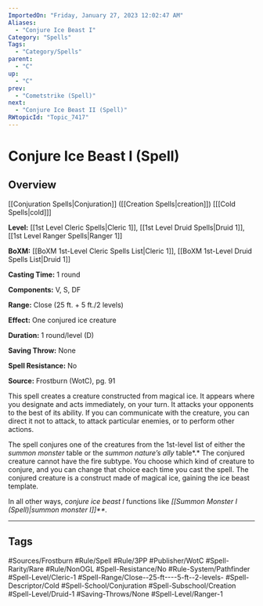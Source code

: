 ```yaml
---
ImportedOn: "Friday, January 27, 2023 12:02:47 AM"
Aliases:
  - "Conjure Ice Beast I"
Category: "Spells"
Tags:
  - "Category/Spells"
parent:
  - "C"
up:
  - "C"
prev:
  - "Cometstrike (Spell)"
next:
  - "Conjure Ice Beast II (Spell)"
RWtopicId: "Topic_7417"
---
```

# Conjure Ice Beast I (Spell)
## Overview
[[Conjuration Spells|Conjuration]] ([[Creation Spells|creation]]) \[[[Cold Spells|cold]]]

**Level:** [[1st Level Cleric Spells|Cleric 1]], [[1st Level Druid Spells|Druid 1]], [[1st Level Ranger Spells|Ranger 1]]

**BoXM:** [[BoXM 1st-Level Cleric Spells List|Cleric 1]], [[BoXM 1st-Level Druid Spells List|Druid 1]]

**Casting Time:** 1 round

**Components:** V, S, DF

**Range:** Close (25 ft. + 5 ft./2 levels)

**Effect:** One conjured ice creature

**Duration:** 1 round/level (D)

**Saving Throw:** None

**Spell Resistance:** No

**Source:** Frostburn (WotC), pg. 91

This spell creates a creature constructed from magical ice. It appears where you designate and acts immediately, on your turn. It attacks your opponents to the best of its ability. If you can communicate with the creature, you can direct it not to attack, to attack particular enemies, or to perform other actions.

The spell conjures one of the creatures from the 1st-level list of either the *summon monster* table or the *summon nature’s ally* table*.* The conjured creature cannot have the fire subtype. You choose which kind of creature to conjure, and you can change that choice each time you cast the spell. The conjured creature is a construct made of magical ice, gaining the ice beast template.

In all other ways, *conjure ice beast I* functions like *[[Summon Monster I (Spell)|summon monster I]]**.*


---
## Tags
#Sources/Frostburn #Rule/Spell #Rule/3PP #Publisher/WotC #Spell-Rarity/Rare #Rule/NonOGL #Spell-Resistance/No #Rule-System/Pathfinder #Spell-Level/Cleric-1 #Spell-Range/Close--25-ft----5-ft--2-levels- #Spell-Descriptor/Cold #Spell-School/Conjuration #Spell-Subschool/Creation #Spell-Level/Druid-1 #Saving-Throws/None #Spell-Level/Ranger-1

